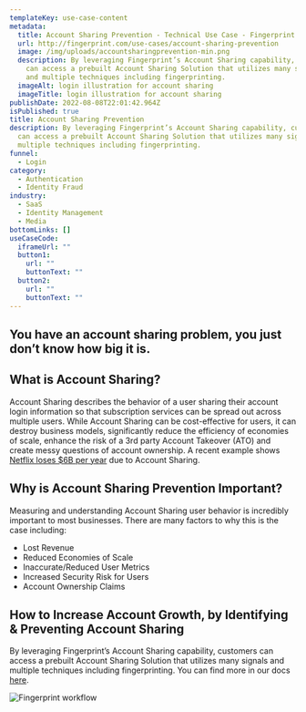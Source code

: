 ```yaml
---
templateKey: use-case-content
metadata:
  title: Account Sharing Prevention - Technical Use Case - Fingerprint Pro
  url: http://fingerprint.com/use-cases/account-sharing-prevention
  image: /img/uploads/accountsharingprevention-min.png
  description: By leveraging Fingerprint’s Account Sharing capability, customers
    can access a prebuilt Account Sharing Solution that utilizes many signals
    and multiple techniques including fingerprinting.
  imageAlt: login illustration for account sharing
  imageTitle: login illustration for account sharing
publishDate: 2022-08-08T22:01:42.964Z
isPublished: true
title: Account Sharing Prevention
description: By leveraging Fingerprint’s Account Sharing capability, customers
  can access a prebuilt Account Sharing Solution that utilizes many signals and
  multiple techniques including fingerprinting.
funnel:
  - Login
category:
  - Authentication
  - Identity Fraud
industry:
  - SaaS
  - Identity Management
  - Media
bottomLinks: []
useCaseCode:
  iframeUrl: ""
  button1:
    url: ""
    buttonText: ""
  button2:
    url: ""
    buttonText: ""
---
```

## You have an account sharing problem, you just don’t know how big it is.

## **What is Account Sharing?**

[](https://owasp.org/www-community/attacks/Credential_stuffing)Account Sharing describes the behavior of a user sharing their account login information so that subscription services can be spread out across multiple users. While Account Sharing can be cost-effective for users, it can destroy business models, significantly reduce the efficiency of economies of scale, enhance the risk of a 3rd party Account Takeover (ATO) and create messy questions of account ownership. A recent example shows [Netflix loses $6B per year](https://www.fiercevideo.com/video/netflix-loses-6b-a-year-revenue-due-to-password-sharing-analyst) due to Account Sharing.

## Why is **Account Sharing** Prevention Important?

Measuring and understanding Account Sharing user behavior is incredibly important to most businesses. There are many factors to why this is the case including:

* Lost Revenue
* Reduced Economies of Scale
* Inaccurate/Reduced User Metrics
* Increased Security Risk for Users
* Account Ownership Claims

## How to Increase Account Growth, by Identifying & Preventing Account Sharing

By leveraging Fingerprint’s Account Sharing capability, customers can access a prebuilt Account Sharing Solution that utilizes many signals and multiple techniques including fingerprinting. You can find more in our docs [here](https://dev.fingerprint.com/docs).

![Fingerprint workflow](/img/uploads/screen-shot-2022-08-08-at-3.30.16-pm.png "Fingerprint workflow")